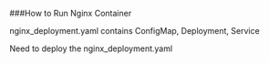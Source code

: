 ###How to Run Nginx Container

nginx_deployment.yaml contains ConfigMap, Deployment, Service

Need to deploy the nginx_deployment.yaml 

